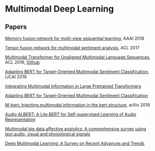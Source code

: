 # Multimodal Deep Learning

## Papers
[Memory fusion network for multi-view sequential learning](https://www.aaai.org/ocs/index.php/AAAI/AAAI18/paper/viewFile/17341/16122), AAAI 2018

[Tensor fusion network for multimodal sentiment analysis](https://www.aclweb.org/anthology/D17-1115.pdf), ACL 2017

[Multimodal Transformer for Unaligned Multimodal Language Sequences](https://arxiv.org/pdf/1906.00295.pdf), ACL 2019, [Github](https://github.com/yaohungt/Multimodal-Transformer)

[Adapting BERT for Target-Oriented Multimodal Sentiment Classification](https://www.ijcai.org/Proceedings/2019/0751.pdf), IJCAI 2019

[Integrating Multimodal Information in Large Pretrained Transformers](https://arxiv.org/abs/1908.05787)

[Adapting BERT for Target-Oriented Multimodal Sentiment Classification](https://www.ijcai.org/Proceedings/2019/0751.pdf)

[M-bert: Injecting multimodal information in the bert structure](https://arxiv.org/abs/1908.05787), arXiv 2019

[Audio ALBERT: A Lite BERT for Self-supervised Learning of Audio Representation](https://arxiv.org/abs/2005.08575)

[Multimodal big data affective analytics: A comprehensive survey using text,audio, visual and physiological signals](https://www.sciencedirect.com/science/article/pii/S1084804519303078)

[Deep Multimodal Learning: A Survey on Recent Advances and Trends](https://ieeexplore.ieee.org/abstract/document/8103116)
